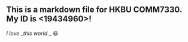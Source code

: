 ## This is a markdown file for HKBU COMM7330. My ID is <19434960>!
*I love*
_*this world* _
:laughing:
